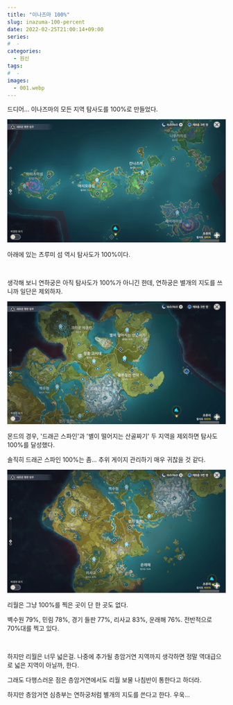 ```yaml
---
title: "이나즈마 100%"
slug: inazuma-100-percent
date: 2022-02-25T21:00:14+09:00
series:
#  - 
categories:
  - 원신
tags:
#  - 
images:
  - 001.webp
---
```


드디어... 이나즈마의 모든 지역 탐사도를 100%로 만들었다.

![](001.webp)

아래에 있는 츠루미 섬 역시 탐사도가 100%이다.

&nbsp;

생각해 보니 연하궁은 아직 탐사도가 100%가 아니긴 한데, 연하궁은 별개의 지도를 쓰니까 일단은 제외하자.

![](002.webp)

몬드의 경우, '드래곤 스파인'과 '별이 떨어지는 산골짜기' 두 지역을 제외하면 탐사도 100%를 달성했다.

솔직히 드래곤 스파인 100%는 좀... 추위 게이지 관리하기 매우 귀찮을 것 같다.

![](003.webp)

리월은 그냥 100%를 찍은 곳이 단 한 곳도 없다.

벽수원 79%, 민림 78%, 경기 들판 77%, 리사교 83%, 운래해 76%. 전반적으로 70%대를 찍고 있다.

&nbsp;

하지만 리월은 너무 넓은걸. 나중에 추가될 층암거연 지역까지 생각하면 정말 역대급으로 넓은 지역이 아닐까, 한다.

그래도 다행스러운 점은 층암거연에서도 리월 보물 나침반이 통한다고 하더라.

하지만 층암거연 심층부는 연하궁처럼 별개의 지도를 쓴다고 한다. 우욱...
